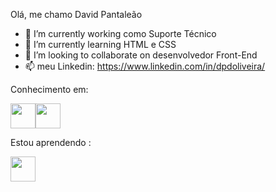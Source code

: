 Olá, me chamo David Pantaleão 

- 🔭 I’m currently working como Suporte Técnico
- 🌱 I’m currently learning  HTML e CSS
- 👯 I’m looking to collaborate on  desenvolvedor Front-End
- 📫  meu Linkedin: https://www.linkedin.com/in/dpdoliveira/  

Conhecimento em:

<img src="https://cdn.jsdelivr.net/gh/devicons/devicon/icons/css3/css3-original.svg" width="40" height="40 "/><img src="https://cdn.jsdelivr.net/gh/devicons/devicon/icons/html5/html5-original.svg" width="40" height="40"/>

Estou aprendendo : 

<img src="https://cdn.jsdelivr.net/gh/devicons/devicon/icons/python/python-original.svg" width="40" height="40"/>
